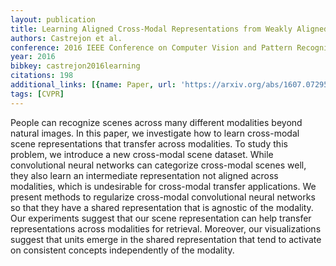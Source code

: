```yaml
---
layout: publication
title: Learning Aligned Cross-Modal Representations from Weakly Aligned Data
authors: Castrejon et al.
conference: 2016 IEEE Conference on Computer Vision and Pattern Recognition (CVPR)
year: 2016
bibkey: castrejon2016learning
citations: 198
additional_links: [{name: Paper, url: 'https://arxiv.org/abs/1607.07295'}]
tags: [CVPR]
---
```

People can recognize scenes across many different modalities beyond natural
images. In this paper, we investigate how to learn cross-modal scene
representations that transfer across modalities. To study this problem, we
introduce a new cross-modal scene dataset. While convolutional neural networks
can categorize cross-modal scenes well, they also learn an intermediate
representation not aligned across modalities, which is undesirable for
cross-modal transfer applications. We present methods to regularize cross-modal
convolutional neural networks so that they have a shared representation that is
agnostic of the modality. Our experiments suggest that our scene representation
can help transfer representations across modalities for retrieval. Moreover,
our visualizations suggest that units emerge in the shared representation that
tend to activate on consistent concepts independently of the modality.